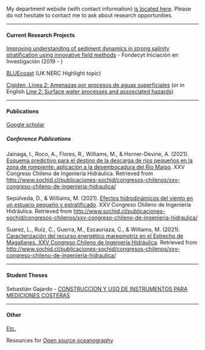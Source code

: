 My department website (with contact information) [is located here](http://obrasciviles.usm.cl/academicos/megan-williams/). Please do not hesitate to contact me to ask about research opportunities. 

***

#### Current Research Projects

[Improving understanding of sediment dynamics in strong salinity stratification using innovative field methods](pages/fondecyt_iniciacion.md) - Fondecyt Iniciación en Investigación (2019 - )

[BLUEcoast](https://projects.noc.ac.uk/bluecoast/) (UK NERC Highlight topic)

[Cigiden, Linea 2: Amenazas por procesos de aguas superficiales](https://www.cigiden.cl/amenazas-por-procesos-de-aguas-superficiales/) (or in English [Line 2: Surface water processes and assosciated hazards](https://www.cigiden.cl/en/research-line/l2-surface-water-processes-and-associated-hazards/))

***

#### Publications

[Google scholar](https://scholar.google.com/citations?hl=en&user=CoaAqroAAAAJ)

##### Conference Publications

Jainaga, I., Roco, A., Flores, R., Williams, M., & Horner-Devine, A. (2021). [Esquema predictivo para el destino de la descarga de ríos pequeños en la zona de rompiente: aplicación a la desembocadura del Río Maipo](files/Trabajo-48-Congreso-XXV.pdf). XXV Congreso Chileno de Ingeniería Hidráulica. Retrieved from http://www.sochid.cl/publicaciones-sochid/congresos-chilenos/xxv-congreso-chileno-de-ingenieria-hidraulica/ 

Sepúlveda, D., & Williams, M. (2021). [Efectos hidrodinámicos del viento en un estuario pequeño y estratificado](files/Trabajo-59-Congreso-XXV.pdf). XXV Congreso Chileno de Ingeniería Hidráulica. Retrieved from http://www.sochid.cl/publicaciones-sochid/congresos-chilenos/xxv-congreso-chileno-de-ingenieria-hidraulica/ 

Suarez, L., Ruíz, C., Guerra, M., Escauriaza, C., & Williams, M. (2021). [Caracterización del recurso energético mareomotriz en el Estrecho de Magallanes. XXV Congreso Chileno de Ingeniería Hidráulica](files/Trabajo-39-Congreso-XXV.pdf). Retrieved from http://www.sochid.cl/publicaciones-sochid/congresos-chilenos/xxv-congreso-chileno-de-ingenieria-hidraulica/ 



***

#### Student Theses

Sebastián Gajardo - [CONSTRUCCION Y USO DE INSTRUMENTOS PARA MEDICIONES COSTERAS](https://repositorio.usm.cl/handle/11673/53354)

***

#### Other

[Etc.](pages/etc.md)

Resources for [Open source oceanography](pages/open_source_oceanography.md)
